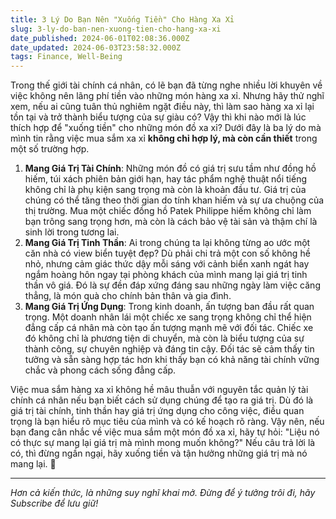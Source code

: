 ```yaml
---
title: 3 Lý Do Bạn Nên "Xuống Tiền" Cho Hàng Xa Xỉ
slug: 3-ly-do-ban-nen-xuong-tien-cho-hang-xa-xi
date_published: 2024-06-01T02:08:36.000Z
date_updated: 2024-06-03T23:58:32.000Z
tags: Finance, Well-Being
---
```


Trong thế giới tài chính cá nhân, có lẽ bạn đã từng nghe nhiều lời khuyên về việc không nên lãng phí tiền vào những món hàng xa xỉ. Nhưng hãy thử nghĩ xem, nếu ai cũng tuân thủ nghiêm ngặt điều này, thì làm sao hàng xa xỉ lại tồn tại và trở thành biểu tượng của sự giàu có? Vậy thì khi nào mới là lúc thích hợp để "xuống tiền" cho những món đồ xa xỉ? Dưới đây là ba lý do mà mình tin rằng việc mua sắm xa xỉ **không chỉ hợp lý, mà còn cần thiết** trong một số trường hợp.

1. **Mang Giá Trị Tài Chính**: Những món đồ có giá trị sưu tầm như đồng hồ hiếm, túi xách phiên bản giới hạn, hay tác phẩm nghệ thuật nổi tiếng không chỉ là phụ kiện sang trọng mà còn là khoản đầu tư. Giá trị của chúng có thể tăng theo thời gian do tính khan hiếm và sự ưa chuộng của thị trường. Mua một chiếc đồng hồ Patek Philippe hiếm không chỉ làm bạn trông sang trọng hơn, mà còn là cách bảo vệ tài sản và thậm chí là sinh lời trong tương lai.
2. **Mang Giá Trị Tinh Thần**: Ai trong chúng ta lại không từng ao ước một căn nhà có view biển tuyệt đẹp? Dù phải chi trả một con số không hề nhỏ, nhưng cảm giác thức dậy mỗi sáng với cảnh biển xanh ngát hay ngắm hoàng hôn ngay tại phòng khách của mình mang lại giá trị tinh thần vô giá. Đó là sự đền đáp xứng đáng sau những ngày làm việc căng thẳng, là món quà cho chính bản thân và gia đình.
3. **Mang Giá Trị Ứng Dụng**: Trong kinh doanh, ấn tượng ban đầu rất quan trọng. Một doanh nhân lái một chiếc xe sang trọng không chỉ thể hiện đẳng cấp cá nhân mà còn tạo ấn tượng mạnh mẽ với đối tác. Chiếc xe đó không chỉ là phương tiện di chuyển, mà còn là biểu tượng của sự thành công, sự chuyên nghiệp và đáng tin cậy. Đối tác sẽ cảm thấy tin tưởng và sẵn sàng hợp tác hơn khi thấy bạn có khả năng tài chính vững chắc và phong cách sống đẳng cấp.

Việc mua sắm hàng xa xỉ không hề mâu thuẫn với nguyên tắc quản lý tài chính cá nhân nếu bạn biết cách sử dụng chúng để tạo ra giá trị. Dù đó là giá trị tài chính, tinh thần hay giá trị ứng dụng cho công việc, điều quan trọng là bạn hiểu rõ mục tiêu của mình và có kế hoạch rõ ràng. Vậy nên, nếu bạn đang cân nhắc về việc mua sắm một món đồ xa xỉ, hãy tự hỏi: "Liệu nó có thực sự mang lại giá trị mà mình mong muốn không?" Nếu câu trả lời là có, thì đừng ngần ngại, hãy xuống tiền và tận hưởng những giá trị mà nó mang lại. 🤑

---

*Hơn cả kiến thức, là những suy nghĩ khai mở. Đừng để ý tưởng trôi đi, hãy Subscribe để lưu giữ!*
